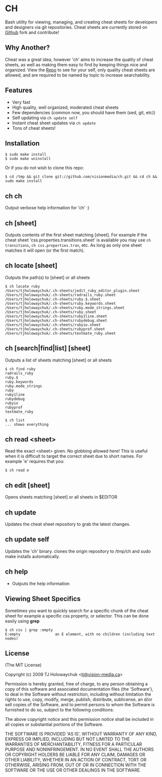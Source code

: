 
# CH

  Bash utility for viewing, managing, and creating cheat sheets for
  developers and designers via git repositories. Cheat sheets are 
  currently stored on [Github](http://github.com/visionmedia/ch-sheets)
  fork and contribute!
  
## Why Another?
  
  Cheat was a great idea, however 'ch' aims to increase the quality
  of cheat sheets, as well as making them easy to find by keeping
  things nice and organized. View the [Repo](http://github.com/visionmedia/ch-sheets)
  to see for your self, only quality cheat sheets are allowed, and 
  are required to be named by topic to increase searchability.
  
## Features

  * Very fast
  * High quality, well organized, moderated cheat sheets
  * Few dependencies (common now, you should have them (sed, git, etc))
  * Self updating via `ch update self` 
  * Instant cheat sheet updates via `ch update`
  * Tons of cheat sheets!
  
## Installation

    $ sudo make install
    $ sudo make uninstall
    
Or if you do not wish to clone this repo:

    $ cd /tmp && git clone git://github.com/visionmedia/ch.git && cd ch && sudo make install
    
## ch ch

Output verbose help information for 'ch' :)
    
## ch [sheet]

Outputs contents of the first sheet matching [sheet]. For example if the
cheat sheet 'css.properties.transitions.sheet' is available you may use `ch transitions`,
`ch css.properties.tran`, etc. As long as only one sheet matches it will open (or the first match).
  
## ch locate [sheet]

Outputs the path(s) to [sheet] or all sheets
    
    $ ch locate ruby
    /Users/tjholowaychuk/.ch-sheets/jedit_ruby_editor_plugin.sheet
    /Users/tjholowaychuk/.ch-sheets/radrails_ruby.sheet
    /Users/tjholowaychuk/.ch-sheets/ruby.$.sheet
    /Users/tjholowaychuk/.ch-sheets/ruby.keywords.sheet
    /Users/tjholowaychuk/.ch-sheets/ruby.mode_strings.sheet
    /Users/tjholowaychuk/.ch-sheets/ruby.sheet
    /Users/tjholowaychuk/.ch-sheets/ruby1line.sheet
    /Users/tjholowaychuk/.ch-sheets/rubydebug.sheet
    /Users/tjholowaychuk/.ch-sheets/rubyio.sheet
    /Users/tjholowaychuk/.ch-sheets/rubyprof.sheet
    /Users/tjholowaychuk/.ch-sheets/textmate_ruby.sheet

## ch [search|find|list] [sheet]

Outputs a list of sheets matching [sheet] or all sheets

    $ ch find ruby
    radrails_ruby
    ruby.$
    ruby.keywords
    ruby.mode_strings
    ruby
    ruby1line
    rubydebug
    rubyio
    rubyprof
    textmate_ruby
    
    $ ch list
    ... shows everything
    
## ch read &lt;sheet&gt;

Read the exact &lt;sheet&gt; given. No globbing allowed here!
This is useful when it is difficult to target the correct sheet
due to short names. For example 'e' requires that you:

    $ ch read e
    
## ch edit [sheet]

Opens sheets matching [sheet] or all sheets in $EDITOR

## ch update

Updates the cheat sheet repository to grab the latest changes.

## ch update self

Updates the 'ch' binary. clones the origin repository to /tmp/ch and
sudo make installs automatically.
    
## ch help

  * Outputs the help information

## Viewing Sheet Specifics

Sometimes you want to quickly search for a specific chunk of the cheat sheet
for example a specific css property, or selector. This can be done easily using **grep**

    $ ch css | grep :empty
    E:empty                an E element, with no children (including text nodes)

## License

(The MIT License)

Copyright (c) 2009 TJ Holowaychuk &lt;tj@vision-media.ca&gt;

Permission is hereby granted, free of charge, to any person obtaining
a copy of this software and associated documentation files (the
'Software'), to deal in the Software without restriction, including
without limitation the rights to use, copy, modify, merge, publish,
distribute, sublicense, an d/or sell copies of the Software, and to
permit persons to whom the Software is furnished to do so, subject to
the following conditions:

The above copyright notice and this permission notice shall be
included in all copies or substantial portions of the Software.

THE SOFTWARE IS PROVIDED 'AS IS', WITHOUT WARRANTY OF ANY KIND,
EXPRESS OR IMPLIED, INCLUDING BUT NOT LIMITED TO THE WARRANTIES OF
MERCHANTABILITY, FITNESS FOR A PARTICULAR PURPOSE AND NONINFRINGEMENT.
IN NO EVENT SHALL THE AUTHORS OR COPYRIGHT HOLDERS BE LIABLE FOR ANY
CLAIM, DAMAGES OR OTHER LIABILITY, WHETHER IN AN ACTION OF CONTRACT,
TORT OR OTHERWISE, ARISING FROM, OUT OF OR IN CONNECTION WITH THE
SOFTWARE OR THE USE OR OTHER DEALINGS IN THE SOFTWARE.
